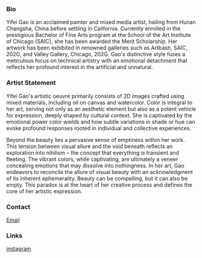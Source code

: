 ### Bio

Yifei Gao is an acclaimed painter and mixed media artist, hailing from Hunan Changsha, China before settling in California. Currently enrolled in the prestigious Bachelor of Fine Arts program at the School of the Art Institute of Chicago (SAIC), she has been awarded the Merit Scholarship. Her artwork has been exhibited in renowned galleries such as Artbash, SAIC, 202G, and Valley Gallery, Chicago, 202G. Gao's distinctive style fuses a meticulous focus on technical artistry with an emotional detachment that reflects her profound interest in the artificial and unnatural.

### Artist Statement

Yifei Gao's artistic oeuvre primarily consists of 2D images crafted using mixed materials, including oil on canvas and watercolor. Color is integral to her art, serving not only as an aesthetic element but also as a potent vehicle for expression, deeply shaped by cultural context. She is captivated by the emotional power color wields and how subtle variations in shade or hue can evoke profound responses rooted in individual and collective experiences.

Beyond the beauty lies a pervasive sense of emptiness within her work. This tension between visual allure and the void beneath reflects an exploration into nihilism – the concept that everything is transient and fleeting. The vibrant colors, while captivating, are ultimately a veneer concealing emotions that may dissolve into nothingness. In her art, Gao endeavors to reconcile the allure of visual beauty with an acknowledgment of its inherent ephemerality. Beauty can be compelling, but it can also be empty. This paradox is at the heart of her creative process and defines the core of her artistic expression.

### Contact
[Email](mailto:faygao1121@gmail.com)

### Links
[instagram](https://www.instagram.com/fay_yifeigao_artwork/)


